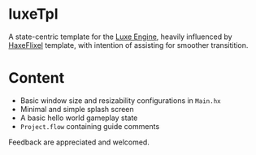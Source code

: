 # luxeTpl
A state-centric template for the [Luxe Engine](http://luxeengine.com/), heavily influenced by [HaxeFlixel](http://haxeflixel.com/) template, with intention of assisting for smoother transitition.

# Content
* Basic window size and resizability configurations in ```Main.hx```
* Minimal and simple splash screen
* A basic hello world gameplay state
* ```Project.flow``` containing guide comments

Feedback are appreciated and welcomed.
